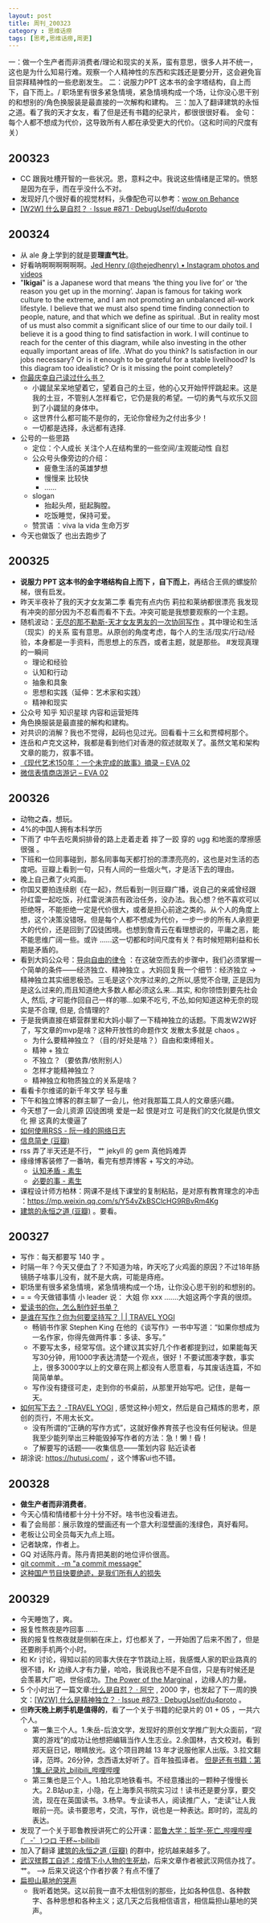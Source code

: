 ```yaml
---
layout: post
title: 周刊_200323
category : 思维话痨
tags: [思考,思维话痨,周更]
---
```

一：做一个生产者而非消费者/理论和现实的关系，蛮有意思，很多人并不统一，这也是为什么知易行难。观察一个人精神性的东西和实践还是要分开，这会避免盲目崇拜精神性的一些悲剧发生。
二：说服力PPT 这本书的金字塔结构，自上而下，自下而上。/ 职场里有很多紧急情境，紧急情境构成一个场，让你没心思干别的和想别的/角色换服装是最直接的一次解构和建构。
三：加入了翻译建筑的永恒之道。看了我的天才女友，看了但是还有书籍的纪录片，都很很很好看。
金句：每个人都不想成为代价，这导致所有人都在承受更大的代价。（这和时间的尺度有关）


## 200323
  - CC 跟我吐槽开智的一些状况。恩，意料之中。我说这些情绪是正常的。愤怒是因为在乎，而在乎没什么不对。
  - 发现好几个很好看的视觉材料，头像配色可以参考：[wow on Behance](https://www.behance.net/collection/175802961/wow)
  - [\[W2W\] 什么是自怼？ · Issue #871 · DebugUself/du4proto](https://github.com/DebugUself/du4proto/issues/871)
  
## 200324
  - 从 ale 身上学到的就是要**理直气壮**。
  - 好看呐啊啊啊啊啊啊。[Jed Henry (@thejedhenry) • Instagram photos and videos](https://www.instagram.com/thejedhenry/)
  - "**Ikigai**" is a Japanese word that means ‘the thing you live for’ or ‘the reason you get up in the morning’. Japan is famous for taking work culture to the extreme, and I am not promoting an unbalanced all-work lifestyle. I believe that we must also spend time finding connection to people, nature, and that which we define as spiritual. .But in reality most of us must also commit a significant slice of our time to our daily toil. I believe it is a good thing to find satisfaction in work. I will continue to reach for the center of this diagram, while also investing in the other equally important areas of life. .What do you think? Is satisfaction in our jobs necessary? Or is it enough to be grateful for a stable livelihood? Is this diagram too idealistic? Or is it missing the point completely?
  - [你最庆幸自己读过什么书？](https://mp.weixin.qq.com/s/5p-3cAWeDC4PyHE171mBEA)
    - 小鼹鼠呆呆地望着它，望着自己的土豆，他的心又开始怦怦跳起来。这是我的土豆，不管别人怎样看它，它仍是我的希望。一切的勇气与欢乐又回到了小鼹鼠的身体中。
    - 这世界什么都可能不是你的，无论你曾经为之付出多少！
    - 一切都是选择，永远都有选择.
  - 公号的一些思路  
    - 定位：个人成长 关注个人在结构里的一些空间/主观能动性 自怼
    - 公众号头像旁边的介绍：
      - 疲惫生活的英雄梦想
      - 慢慢来 比较快
      - ......
    - slogan
      - 抬起头颅，挺起胸膛。
      - 吃饭睡觉，保持可爱。
    - 赞赏语 ：viva la vida 生命万岁
  - 今天也做饭了 也出去跑步了
  
## 200325
  - **说服力 PPT 这本书的金字塔结构自上而下 ，自下而上**，再结合王佩的螺旋阶梯，很有启发。
  - 昨天半夜补了我的天才女友第二季 看完有点内伤 莉拉和莱纳都很漂亮 我发现有冲突的部分因为不忍看而看不下去。冲突可能是我想要观察的一个主题。
  - 随机波动：[无尽的那不勒斯-天才女友男友的一次协同写作](https://mp.weixin.qq.com/s/yAFmJAse4o2wz5HcozxSgA) 。其中理论和生活（现实）的关系 蛮有意思。从原创的角度考虑，每个人的生活/现实/行动/经验，本身都是一手资料，而思想上的东西，或者主题，就是那些。 #发现真理的一瞬间 
    - 理论和经验
    - 认知和行动
    - 抽象和具象
    - 思想和实践（延伸：艺术家和实践）
    - 精神和现实
  - 公众号 知乎 知识星球 内容和运营矩阵
  - 角色换服装是最直接的解构和建构。
  - 对共识的消解？我也不觉得，起码也见过光。回看看十三幺和贾樟柯那个。
  - 连岳和卢克文这种，我都是看到他们对香港的叙述就取关了。虽然文笔和架构文章的能力，叙事不错。
  - [《现代艺术150年：一个未完成的故事》摘录 – EVA 02](https://design.moe/2020/01/23/what-are-you-looking-at-150-years-of-modern-art-in-the-blink-of-an-eye-excerpt/)
  - [微信表情商店游记 – EVA 02](https://design.moe/2019/08/03/journey-to-the-wechat-sticker-shop/)
  
## 200326
  - 动物之森，想玩。
  - 4%的中国人拥有本科学历
  - 下雨了 中午去吃黄焖排骨的路上走着走着 摔了一跤 穿的 ugg 和地面的摩擦感很强 。
  - 下班和一位同事碰到，那名同事每天都打扮的漂漂亮亮的，这也是对生活的态度吧。豆瓣上看到一句，只有人间的一些烟火气，才是活下去的理由。
  - 晚上自己煮了火鸡面。
  - 你国又要拍连续剧《在一起》，然后看到一则豆瓣广播，说自己的亲戚曾经跟孙红雷一起吃饭，孙红雷说演员有政治任务，没办法。我心想？他不喜欢可以拒绝呀，不能拒绝一定是代价很大，或者是担心前途之类的。从个人的角度上想，这个决策没错呀。但是每个人都不想成为代价，一步一步的所有人承担更大的代价，还是回到了囚徒困境。也想到詹青云在看理想说的，平庸之恶，能不能思维广阔一些。或许 ......这一切都和时间尺度有关？有时候短期利益和长期是矛盾的。
  - 看到大妈公众号：[导向自由的律令](https://mp.weixin.qq.com/s/KdGBJhsvQjAsaQfLeR24Jg) ：在这破空而去的步骤中，我们必须掌握一个简单的条件——经济独立、精神独立 。大妈回复我一个细节：经济独立 -> 精神独立其实细思极恐。三毛是这个次序过来的,之所以,感觉不合理, 正是因为是这么过来的,而且知道绝大多数人都必须这么来...其实, 和你领悟到要先社会人, 然后, 才可能作回自己一样的哪...如果不吃亏, 不怂,如何知道这种无奈的现实是不合理, 但是, 合情理的?
  - 于是我俩直接在蟒营群里和大妈小聊了一下精神独立的话题。下周发W2W好了，写文章的mvp是啥？这种开放性的命题作文 发散太多就是 chaos 。
    - 为什么要精神独立？（目的/好处是啥？）自由和束缚相关。
    - 精神 + 独立
    - 不独立？（要依靠/依附别人）
    - 怎样才能精神独立？
    - 精神独立和物质独立的关系是啥？
  - 看看卡尔维诺的新千年文学 轻与重
  - 下午和独立博客的群主聊了一会儿，他对我那篇工具人的文章感兴趣。
  - 今天想了一会儿资源 囚徒困境 爱是一起 恨是对立 可是我们的文化就是仇恨文化 擦 这真的太傻逼了
  - [如何使用RSS - 阮一峰的网络日志](https://www.ruanyifeng.com/blog/2006/01/rss.html)
  - [信息简史 (豆瓣)](https://book.douban.com/subject/25752043/)
  - rss 弄了半天还是不行，  艹 jekyll 的 gem 真他妈难弄
  - 缘缘博客装修了一番呐，看完有想弄博客 + 写文的冲动。
    - [认知矛盾 - 素生](http://z.arlmy.me/posts/Complicated/200313_CognitiveContradiction/)
    - [必要的事 - 素生](http://z.arlmy.me/posts/Complicated/200320_AntiSilence/)
  - 课程设计师方柏林：网课不是线下课堂的复制粘贴，是对原有教育理念的冲击 ：https://mp.weixin.qq.com/s/Y54vZkBSClcHG9RBvRm4Kg
  - [建筑的永恒之道 (豆瓣)](https://book.douban.com/subject/1177968/) 。要看。
  
## 200327
  - 写作：每天都要写 140 字 。
  - 时隔一年？今天又便血了？不知道为啥，昨天吃了火鸡面的原因？不过18年肠镜肠子啥事儿没有，就不是大病，可能是痔疮。
  - 职场里有很多紧急情境，紧急情境构成一个场，让你没心思干别的和想别的。
  - = = 今天做错事情 小 leader 说： 大姐 你 xxx  .......大姐这两个字真的很烦。
  - [爱读书的你，怎么制作好书单？](https://mp.weixin.qq.com/s/uEZ5A8CF-OhyfIEyKn40OA)
  - [是谁在写作？你为何要坚持写？ | | TRAVEL YOGI](http://jiangbei22.com/lifetime-writer/#more-2089)
    - 畅销书作家 Stephen King 在他的《谈写作》一书中写道：“如果你想成为一名作家，你得先做两件事：多读、多写。”
    - 不要写太多，经常写信。这个建议其实好几个作者都提到过，如果能每天写30分钟，用1000字表达清楚一个观点，很好！不要试图凑字数，事实上，很多3000字以上的文章在网上都没有人愿意看，与其废话连篇，不如简简单单。
    - 写作没有捷径可走，走到你的书桌前，从那里开始写吧。记住，是每一天。
  - [如何写下去？ -TRAVEL YOGI](http://jiangbei22.com/how-to-write-consistently/#more-2093) , 感觉这种小短文，然后是自己精炼的思考，原创的页行，不用太长文。
    - 没有所谓的“正确的写作方式”，这就好像养育孩子也没有任何秘诀。但是我至少能列举出三种能毁掉写作者的方法：急！懒！昏！
    - 了解要写的话题——收集信息——策划内容 贴近读者
  - 胡涂说: https://hutusi.com/ ，这个博客ui也不错。
  
## 200328
  - **做生产者而非消费者**。
  - 今天心情和情绪都十分十分不好。啥书也没看进去。
  - 看了会局部：展示敦煌的壁画还有一个意大利湿壁画的浅绿色，真好看阿。
  - 老板让公司全员每天九点上班。
  - 记者缺席，作者上。
  - GQ 对话陈丹青。陈丹青把美剧的地位评价很高。
  - [git commit . -m "a commit message"](https://www.yiibai.com/git/git_init.html)
  - [这种国产节目快要绝迹，是我们所有人的损失](https://mp.weixin.qq.com/s/OnkyTWC0zWBsC8Z9RUq3lg)
  
##  200329
  - 今天睡饱了，爽。
  - 报复性熬夜是咋回事 ......
  -  我的报复性熬夜就是侧躺在床上，灯也都关了，一开始困了后来不困了，但是还要刷手机两个小时。
  - 和 Kr 讨论，得知以前的同事大侠在字节跳动上班，我感慨人家的职业路真的很不错，Kr  边缘人才有力量，哈哈，我说我也不是不自信，只是有时候还是会羡慕大厂吧，世俗成功。[The Power of the Marginal](http://www.paulgraham.com/marginal.html) ，边缘人的力量。
  - 5 个小时出了一篇文章:[什么是自怼？ · 阿宁](http://www.huyuning.com/%E4%B8%8D%E8%83%BD%E8%AE%A9%E4%BD%A0%E7%9F%A5%E9%81%93%E6%88%91%E7%9A%84%E5%A4%A7%E8%84%91%20%7C%20%E6%80%9D%E8%80%83/2020/03/29/what_is_debuguself/) , 2000  字，也发起了下一周的换文：[\[W2W\] 什么是精神独立？ · Issue #873 · DebugUself/du4proto](https://github.com/DebugUself/du4proto/issues/873) 。
  - 但**昨天晚上刷手机是值得的**，看了一个关于书籍的纪录片的 01 + 05 ，一共六个人。
    - 第一集三个人。1.朱岳-后浪文学，发现好的原创文学推广到大众面前，“寂寞的游戏”的成功让他想把编辑当作人生志业。2.余国林，古文校对。看到郑天庭日记，眼睛放光。这个项目跨越 13 年才说服他家人出版。3.拉文翻译，范晔。26分钟，念西语太好听了。百年独孤译者。 [但是还有书籍：第1集_纪录片_bilibili_哔哩哔哩](https://www.bilibili.com/bangumi/play/ep299985?from=search&seid=15046879925225241314)
    - 第三集也是三个人。1.拍北京地铁看书。不经意播出的一颗种子慢慢长大。2.B站up主，小隐，在上海季风书院实习过！读书还是要分享，要交流，现在在英国读书。3.杨早。专业读书人，阅读推广人，“走读”让人我眼前一亮。读书要思考，交流，写作，说也是一种表达。即时的，混乱的表达。
  - 发现了一个关于耶鲁教授讲死亡的公开课：[耶鲁大学：哲学-死亡_哔哩哔哩 (゜-゜)つロ 干杯~-bilibili](https://www.bilibili.com/video/BV1P7411C7Gz?p=2)
  - 加入了翻译 [建筑的永恒之道 (豆瓣)](https://book.douban.com/subject/1177968/) 的群中，挖坑越来越多了。
  - [武汉殡葬工自述：疫情下小人物的生死劫](https://mp.weixin.qq.com/s?__biz=MzIyMzU0Mzg4OA==&mid=2247484409&idx=1&sn=89f3f2d857b53d54093b8f951daa24b8&chksm=e81dd4c6df6a5dd0832790d8aef44da40c850da5906efb31c5701c65c9752053e6246acad03e&dt_dapp=1#rd)，后来文章作者被武汉网信办找了。艹。 --> 后来又说这个作者抄袭？有点不懂了
  - [扁担山墓地的哭声](https://mp.weixin.qq.com/s/uZXoJKr3QrL_tddKURfN5w)
    - 我听着她哭。这以前我一直不太相信别的那些，比如各种信息、各种数字、各种思想和各种主义；这几天之后我相信语言，相信扁担山墓地的哭声。
